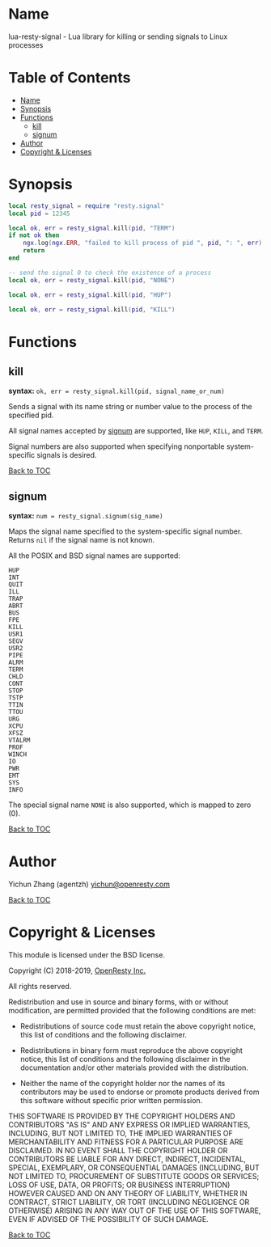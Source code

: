 Name
====

lua-resty-signal - Lua library for killing or sending signals to Linux processes

Table of Contents
=================

* [Name](#name)
* [Synopsis](#synopsis)
* [Functions](#functions)
    * [kill](#kill)
    * [signum](#signum)
* [Author](#author)
* [Copyright & Licenses](#copyright--licenses)

Synopsis
========

```lua
local resty_signal = require "resty.signal"
local pid = 12345

local ok, err = resty_signal.kill(pid, "TERM")
if not ok then
    ngx.log(ngx.ERR, "failed to kill process of pid ", pid, ": ", err)
    return
end

-- send the signal 0 to check the existence of a process
local ok, err = resty_signal.kill(pid, "NONE")

local ok, err = resty_signal.kill(pid, "HUP")

local ok, err = resty_signal.kill(pid, "KILL")
```

Functions
=========

kill
----

**syntax:** `ok, err = resty_signal.kill(pid, signal_name_or_num)`

Sends a signal with its name string or number value to the process of the
specified pid.

All signal names accepted by [signum](#signum) are supported, like `HUP`,
`KILL`, and `TERM`.

Signal numbers are also supported when specifying nonportable system-specific
signals is desired.

[Back to TOC](#table-of-contents)

signum
------

**syntax:** `num = resty_signal.signum(sig_name)`

Maps the signal name specified to the system-specific signal number. Returns
`nil` if the signal name is not known.

All the POSIX and BSD signal names are supported:

```
HUP
INT
QUIT
ILL
TRAP
ABRT
BUS
FPE
KILL
USR1
SEGV
USR2
PIPE
ALRM
TERM
CHLD
CONT
STOP
TSTP
TTIN
TTOU
URG
XCPU
XFSZ
VTALRM
PROF
WINCH
IO
PWR
EMT
SYS
INFO
```

The special signal name `NONE` is also supported, which is mapped to zero (0).

[Back to TOC](#table-of-contents)

Author
======

Yichun Zhang (agentzh) <yichun@openresty.com>

[Back to TOC](#table-of-contents)

Copyright & Licenses
====================

This module is licensed under the BSD license.

Copyright (C) 2018-2019, [OpenResty Inc.](https://openresty.com)

All rights reserved.

Redistribution and use in source and binary forms, with or without modification, are permitted provided that the following conditions are met:

* Redistributions of source code must retain the above copyright notice, this list of conditions and the following disclaimer.

* Redistributions in binary form must reproduce the above copyright notice, this list of conditions and the following disclaimer in the documentation and/or other materials provided with the distribution.

* Neither the name of the copyright holder nor the names of its contributors may be used to endorse or promote products derived from this software without specific prior written permission.

THIS SOFTWARE IS PROVIDED BY THE COPYRIGHT HOLDERS AND CONTRIBUTORS "AS IS" AND ANY EXPRESS OR IMPLIED WARRANTIES, INCLUDING, BUT NOT LIMITED TO, THE IMPLIED WARRANTIES OF MERCHANTABILITY AND FITNESS FOR A PARTICULAR PURPOSE ARE DISCLAIMED. IN NO EVENT SHALL THE COPYRIGHT HOLDER OR CONTRIBUTORS BE LIABLE FOR ANY DIRECT, INDIRECT, INCIDENTAL, SPECIAL, EXEMPLARY, OR CONSEQUENTIAL DAMAGES (INCLUDING, BUT NOT LIMITED TO, PROCUREMENT OF SUBSTITUTE GOODS OR SERVICES; LOSS OF USE, DATA, OR PROFITS; OR BUSINESS INTERRUPTION) HOWEVER CAUSED AND ON ANY THEORY OF LIABILITY, WHETHER IN CONTRACT, STRICT LIABILITY, OR TORT (INCLUDING NEGLIGENCE OR OTHERWISE) ARISING IN ANY WAY OUT OF THE USE OF THIS SOFTWARE, EVEN IF ADVISED OF THE POSSIBILITY OF SUCH DAMAGE.

[Back to TOC](#table-of-contents)
